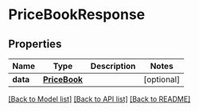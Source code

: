 # PriceBookResponse

## Properties
Name | Type | Description | Notes
------------ | ------------- | ------------- | -------------
**data** | [**PriceBook**](PriceBook.md) |  | [optional] 

[[Back to Model list]](../README.md#documentation-for-models) [[Back to API list]](../README.md#documentation-for-api-endpoints) [[Back to README]](../README.md)


